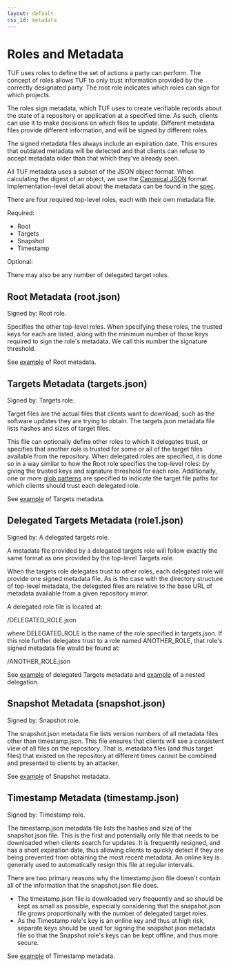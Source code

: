 ```yaml
---
layout: default
css_id: metadata
---
```


# Roles and Metadata

TUF uses roles to define the set of actions a party can perform. The concept of
roles allows TUF to only trust information provided by the correctly
designated party. The root role indicates which roles can sign for which projects.

The roles sign metadata, which TUF uses to create verifiable records about the state
of a repository or application at a specified time. As such, clients can use
it to make decisions on which files to update. Different metadata files provide
different information, and will be signed by different roles.

The signed metadata files always include an expiration date. This ensures
that outdated metadata will be detected and that
clients can refuse to accept metadata older than that which they've already seen.

All TUF metadata uses a subset of the JSON object format. When calculating the
digest of an object, we use the [Canonical JSON](http://wiki.laptop.org/go/Canonical_JSON) format. Implementation-level detail about the metadata can be found in the [spec](https://github.com/theupdateframework/specification/blob/master/tuf-spec.md).

There are four required top-level roles, each with their own metadata file.

Required:

* Root
* Targets
* Snapshot
* Timestamp

Optional:

There may also be any number of delegated target roles.

## Root Metadata (root.json)

Signed by: Root role.

Specifies the other top-level roles. When specifying these roles, the trusted
keys for each are listed, along with the minimum number of those keys required
to sign the role's metadata. We call this number the signature threshold.

See [example](https://raw.githubusercontent.com/theupdateframework/tuf/develop/tests/repository_data/repository/metadata/root.json) of Root metadata.

## Targets Metadata (targets.json)

Signed by: Targets role.

Target files are the actual files that clients want to download, such as
the software updates they are trying to obtain. The targets.json metadata
file lists hashes and sizes of target files.

This file can optionally define other roles to which it delegates trust,
or specifies that another role is trusted for some or all of the target files
available from the repository. When delegated roles are specified, it is done
so in a way similar to how the Root role specifies the top-level roles: by giving
the trusted keys and signature threshold for each role. Additionally, one or more
[glob patterns](https://en.wikipedia.org/wiki/Glob_(programming)) are specified to indicate the target file paths for which clients should trust each delegated role.

See [example](https://raw.githubusercontent.com/theupdateframework/tuf/develop/tests/repository_data/repository/metadata/targets.json) of Targets metadata.

## Delegated Targets Metadata (role1.json)

Signed by: A delegated targets role.

A metadata file provided by a delegated targets role will follow exactly the same
format as one provided by the top-level Targets role.

When the targets role delegates trust to other roles, each delegated role will
provide one signed metadata file.  As is the
case with the directory structure of top-level metadata, the delegated files are
relative to the base URL of metadata available from a given repository mirror.

A delegated role file is located at:

/DELEGATED_ROLE.json

where DELEGATED_ROLE is the name of the role specified in targets.json.  If this
role further delegates trust to a role named ANOTHER_ROLE, that role's signed
metadata file would be found at:

/ANOTHER_ROLE.json

See
[example](https://raw.githubusercontent.com/theupdateframework/tuf/develop/tests/repository_data/repository/metadata/role1.json)
of delegated Targets metadata and [example](https://raw.githubusercontent.com/theupdateframework/tuf/develop/tests/repository_data/repository/metadata/role2.json) of a nested delegation.

## Snapshot Metadata (snapshot.json)

Signed by: Snapshot role.

The snapshot.json metadata file lists version numbers of all metadata files
other than timestamp.json. This file ensures that clients will see a consistent
view of all files on the repository. That is, metadata files (and thus target
files) that existed on the repository at different times cannot be combined
and presented to clients by an attacker.

​See [example](https://raw.githubusercontent.com/theupdateframework/tuf/develop/tests/repository_data/repository/metadata/snapshot.json) of Snapshot metadata.

## Timestamp Metadata (timestamp.json)

Signed by: Timestamp role.

The timestamp.json metadata file lists the hashes and size of the snapshot.json file.
This is the first and potentially only file that needs to be downloaded when
clients search for updates. It is frequently resigned, and
has a short expiration date, thus allowing clients to quickly detect if they are
being prevented from obtaining the most recent metadata. An online key is
generally used to automatically resign this file at regular intervals.

There are two primary reasons why the timestamp.json file doesn't contain all of
the information that the snapshot.json file does.

* The timestamp.json file is downloaded very frequently and so should be kept as
small as possible, especially considering that the snapshot.json file grows
proportionally with the number of delegated target roles.
* As the Timestamp role's key is an online key and thus at high risk, separate
keys should be used for signing the snapshot.json metadata file so that the
Snapshot role's keys can be kept offline, and thus more secure.

See [example](https://raw.githubusercontent.com/theupdateframework/tuf/develop/tests/repository_data/repository/metadata/timestamp.json) of Timestamp metadata.
